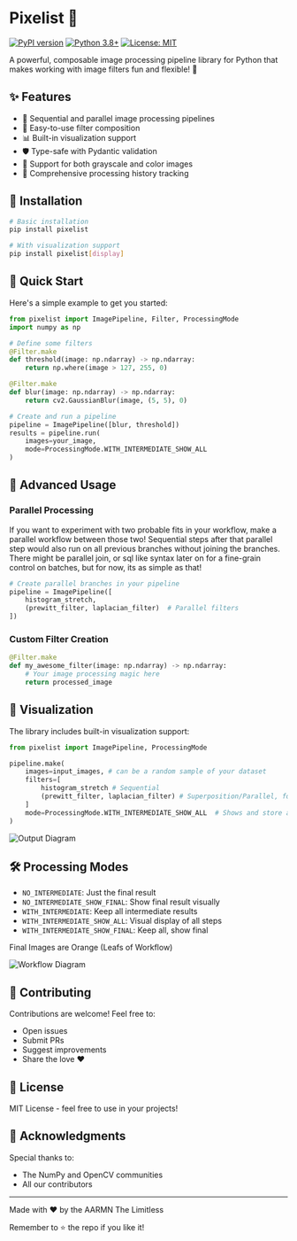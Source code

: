 # Pixelist 🎨

[![PyPI version](https://badge.fury.io/py/pixelist.svg)](https://pypi.org/project/pixelist/)
[![Python 3.8+](https://img.shields.io/badge/python-3.8+-blue.svg)](https://www.python.org/downloads/)
[![License: MIT](https://img.shields.io/badge/License-MIT-yellow.svg)](https://opensource.org/licenses/MIT)

A powerful, composable image processing pipeline library for Python that makes working with image filters fun and flexible! 🚀

## ✨ Features

- 🔄 Sequential and parallel image processing pipelines
- 🎯 Easy-to-use filter composition
- 📊 Built-in visualization support
- 🛡️ Type-safe with Pydantic validation
- 🎨 Support for both grayscale and color images
- 📝 Comprehensive processing history tracking

## 🚀 Installation

```bash
# Basic installation
pip install pixelist

# With visualization support
pip install pixelist[display]
```

## 🎯 Quick Start

Here's a simple example to get you started:

```python
from pixelist import ImagePipeline, Filter, ProcessingMode
import numpy as np

# Define some filters
@Filter.make
def threshold(image: np.ndarray) -> np.ndarray:
    return np.where(image > 127, 255, 0)

@Filter.make
def blur(image: np.ndarray) -> np.ndarray:
    return cv2.GaussianBlur(image, (5, 5), 0)

# Create and run a pipeline
pipeline = ImagePipeline([blur, threshold])
results = pipeline.run(
    images=your_image,
    mode=ProcessingMode.WITH_INTERMEDIATE_SHOW_ALL
)
```

## 🌟 Advanced Usage

### Parallel Processing

If you want to experiment with two probable fits in your workflow, make a parallel workflow between those two! Sequential steps after that parallel step would also run on all previous branches without joining the branches. There might be parallel join, or sql like syntax later on for a fine-grain control on batches, but for now, its as simple as that! 

```python
# Create parallel branches in your pipeline
pipeline = ImagePipeline([
    histogram_stretch,
    (prewitt_filter, laplacian_filter)  # Parallel filters
])
```

### Custom Filter Creation

```python
@Filter.make
def my_awesome_filter(image: np.ndarray) -> np.ndarray:
    # Your image processing magic here
    return processed_image
```

## 🎨 Visualization

The library includes built-in visualization support:

```python
from pixelist import ImagePipeline, ProcessingMode

pipeline.make(
    images=input_images, # can be a random sample of your dataset
    filters=[
        histogram_stretch # Sequential
        (prewitt_filter, laplacian_filter) # Superposition/Parallel, follows to parallel branches
    ]
    mode=ProcessingMode.WITH_INTERMEDIATE_SHOW_ALL  # Shows and store all intermediate steps,
)
```

![Output Diagram](mddoc/sample-output.png)

## 🛠️ Processing Modes

- `NO_INTERMEDIATE`: Just the final result
- `NO_INTERMEDIATE_SHOW_FINAL`: Show final result visually
- `WITH_INTERMEDIATE`: Keep all intermediate results
- `WITH_INTERMEDIATE_SHOW_ALL`: Visual display of all steps
- `WITH_INTERMEDIATE_SHOW_FINAL`: Keep all, show final

Final Images are Orange (Leafs of Workflow)

![Workflow Diagram](mddoc/workflow.svg)

<!-- ## 📚 Documentation

For more examples and detailed documentation, check out our [documentation](https://github.com/yourusername/pixelist/docs). -->

## 🤝 Contributing

Contributions are welcome! Feel free to:

- Open issues
- Submit PRs
- Suggest improvements
- Share the love ❤️

## 📝 License

MIT License - feel free to use in your projects!

## 🙏 Acknowledgments

Special thanks to:
- The NumPy and OpenCV communities
- All our contributors

---

Made with ❤️ by the AARMN The Limitless

Remember to ⭐ the repo if you like it!
